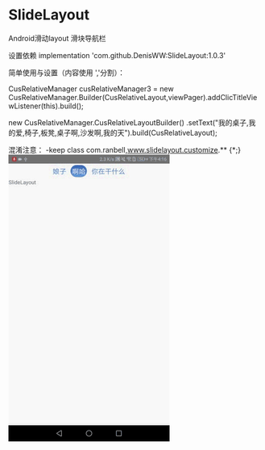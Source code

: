 # SlideLayout
Android滑动layout
滑块导航栏


设置依赖 implementation 'com.github.DenisWW:SlideLayout:1.0.3'

简单使用与设置（内容使用 ','分割）：

CusRelativeManager cusRelativeManager3 = 
new CusRelativeManager.Builder(CusRelativeLayout,viewPager).addClicTitleViewListener(this).build();

 new CusRelativeManager.CusRelativeLayoutBuilder()
               .setText("我的桌子,我的爱,椅子,板凳,桌子啊,沙发啊,我的天").build(CusRelativeLayout);




混淆注意： -keep class com.ranbell,www.slidelayout.customize.** {*;}
![image](https://github.com/DenisWW/SlideLayout/blob/master/Gif/record-20190314-161647.gif)

